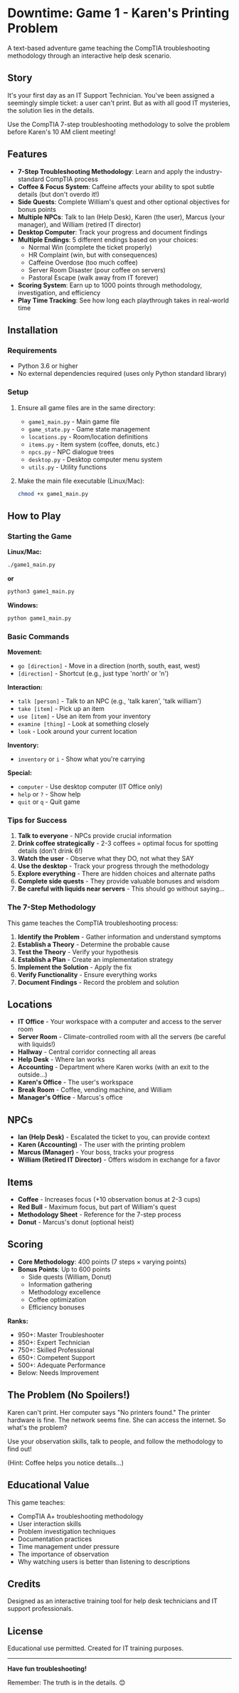 # Downtime: Game 1 - Karen's Printing Problem

A text-based adventure game teaching the CompTIA troubleshooting methodology through an interactive help desk scenario.

## Story

It's your first day as an IT Support Technician. You've been assigned a seemingly simple ticket: a user can't print. But as with all good IT mysteries, the solution lies in the details. 

Use the CompTIA 7-step troubleshooting methodology to solve the problem before Karen's 10 AM client meeting!

## Features

- **7-Step Troubleshooting Methodology**: Learn and apply the industry-standard CompTIA process
- **Coffee & Focus System**: Caffeine affects your ability to spot subtle details (but don't overdo it!)
- **Side Quests**: Complete William's quest and other optional objectives for bonus points
- **Multiple NPCs**: Talk to Ian (Help Desk), Karen (the user), Marcus (your manager), and William (retired IT director)
- **Desktop Computer**: Track your progress and document findings
- **Multiple Endings**: 5 different endings based on your choices:
  - Normal Win (complete the ticket properly)
  - HR Complaint (win, but with consequences)
  - Caffeine Overdose (too much coffee)
  - Server Room Disaster (pour coffee on servers)
  - Pastoral Escape (walk away from IT forever)
- **Scoring System**: Earn up to 1000 points through methodology, investigation, and efficiency
- **Play Time Tracking**: See how long each playthrough takes in real-world time

## Installation

### Requirements
- Python 3.6 or higher
- No external dependencies required (uses only Python standard library)

### Setup
1. Ensure all game files are in the same directory:
   - `game1_main.py` - Main game file
   - `game_state.py` - Game state management
   - `locations.py` - Room/location definitions
   - `items.py` - Item system (coffee, donuts, etc.)
   - `npcs.py` - NPC dialogue trees
   - `desktop.py` - Desktop computer menu system
   - `utils.py` - Utility functions

2. Make the main file executable (Linux/Mac):
   ```bash
   chmod +x game1_main.py
   ```

## How to Play

### Starting the Game

**Linux/Mac:**
```bash
./game1_main.py
```

**or**

```bash
python3 game1_main.py
```

**Windows:**
```cmd
python game1_main.py
```

### Basic Commands

**Movement:**
- `go [direction]` - Move in a direction (north, south, east, west)
- `[direction]` - Shortcut (e.g., just type 'north' or 'n')

**Interaction:**
- `talk [person]` - Talk to an NPC (e.g., 'talk karen', 'talk william')
- `take [item]` - Pick up an item
- `use [item]` - Use an item from your inventory
- `examine [thing]` - Look at something closely
- `look` - Look around your current location

**Inventory:**
- `inventory` or `i` - Show what you're carrying

**Special:**
- `computer` - Use desktop computer (IT Office only)
- `help` or `?` - Show help
- `quit` or `q` - Quit game

### Tips for Success

1. **Talk to everyone** - NPCs provide crucial information
2. **Drink coffee strategically** - 2-3 coffees = optimal focus for spotting details (don't drink 6!)
3. **Watch the user** - Observe what they DO, not what they SAY
4. **Use the desktop** - Track your progress through the methodology
5. **Explore everything** - There are hidden choices and alternate paths
6. **Complete side quests** - They provide valuable bonuses and wisdom
7. **Be careful with liquids near servers** - This should go without saying...

### The 7-Step Methodology

This game teaches the CompTIA troubleshooting process:

1. **Identify the Problem** - Gather information and understand symptoms
2. **Establish a Theory** - Determine the probable cause
3. **Test the Theory** - Verify your hypothesis
4. **Establish a Plan** - Create an implementation strategy
5. **Implement the Solution** - Apply the fix
6. **Verify Functionality** - Ensure everything works
7. **Document Findings** - Record the problem and solution

## Locations

- **IT Office** - Your workspace with a computer and access to the server room
- **Server Room** - Climate-controlled room with all the servers (be careful with liquids!)
- **Hallway** - Central corridor connecting all areas
- **Help Desk** - Where Ian works
- **Accounting** - Department where Karen works (with an exit to the outside...)
- **Karen's Office** - The user's workspace
- **Break Room** - Coffee, vending machine, and William
- **Manager's Office** - Marcus's office

## NPCs

- **Ian (Help Desk)** - Escalated the ticket to you, can provide context
- **Karen (Accounting)** - The user with the printing problem
- **Marcus (Manager)** - Your boss, tracks your progress
- **William (Retired IT Director)** - Offers wisdom in exchange for a favor

## Items

- **Coffee** - Increases focus (+10 observation bonus at 2-3 cups)
- **Red Bull** - Maximum focus, but part of William's quest
- **Methodology Sheet** - Reference for the 7-step process
- **Donut** - Marcus's donut (optional heist)

## Scoring

- **Core Methodology**: 400 points (7 steps × varying points)
- **Bonus Points**: Up to 600 points
  - Side quests (William, Donut)
  - Information gathering
  - Methodology excellence
  - Coffee optimization
  - Efficiency bonuses

**Ranks:**
- 950+: Master Troubleshooter
- 850+: Expert Technician
- 750+: Skilled Professional
- 650+: Competent Support
- 500+: Adequate Performance
- Below: Needs Improvement

## The Problem (No Spoilers!)

Karen can't print. Her computer says "No printers found." The printer hardware is fine. The network seems fine. She can access the internet. So what's the problem?

Use your observation skills, talk to people, and follow the methodology to find out!

(Hint: Coffee helps you notice details...)

## Educational Value

This game teaches:
- CompTIA A+ troubleshooting methodology
- User interaction skills
- Problem investigation techniques
- Documentation practices
- Time management under pressure
- The importance of observation
- Why watching users is better than listening to descriptions

## Credits

Designed as an interactive training tool for help desk technicians and IT support professionals.

## License

Educational use permitted. Created for IT training purposes.

---

**Have fun troubleshooting!** 

Remember: The truth is in the details. 😊
